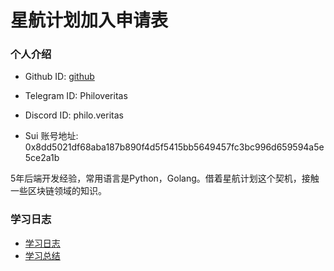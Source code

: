 # 星航计划加入申请表

### 个人介绍

* Github ID: [github](https://github.com/philo-veritas)

* Telegram ID: Philoveritas

* Discord ID: philo.veritas

* Sui 账号地址: 0x8dd5021df68aba187b890f4d5f5415bb5649457fc3bc996d659594a5e5ce2a1b

5年后端开发经验，常用语言是Python，Golang。借着星航计划这个契机，接触一些区块链领域的知识。

### 学习日志

- [学习日志](journal.md)
- [学习总结](summary.md)
